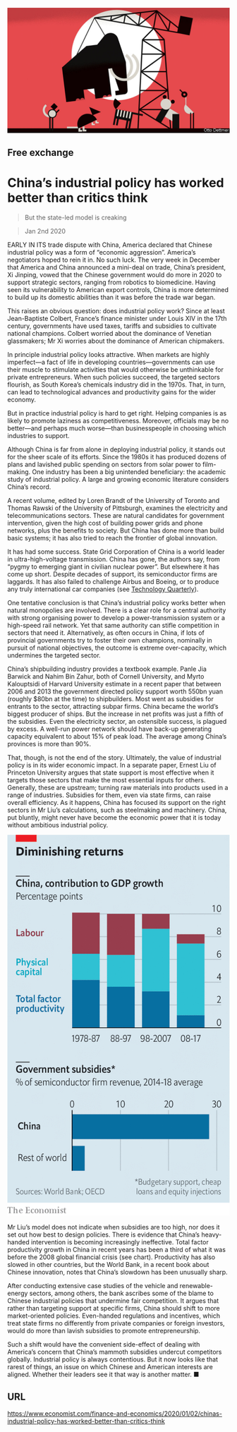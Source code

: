 ![](./images/20200104_FND000.jpg)

## Free exchange

# China’s industrial policy has worked better than critics think

> But the state-led model is creaking

> Jan 2nd 2020

EARLY IN ITS trade dispute with China, America declared that Chinese industrial policy was a form of “economic aggression”. America’s negotiators hoped to rein it in. No such luck. The very week in December that America and China announced a mini-deal on trade, China’s president, Xi Jinping, vowed that the Chinese government would do more in 2020 to support strategic sectors, ranging from robotics to biomedicine. Having seen its vulnerability to American export controls, China is more determined to build up its domestic abilities than it was before the trade war began.

This raises an obvious question: does industrial policy work? Since at least Jean-Baptiste Colbert, France’s finance minister under Louis XIV in the 17th century, governments have used taxes, tariffs and subsidies to cultivate national champions. Colbert worried about the dominance of Venetian glassmakers; Mr Xi worries about the dominance of American chipmakers.

In principle industrial policy looks attractive. When markets are highly imperfect—a fact of life in developing countries—governments can use their muscle to stimulate activities that would otherwise be unthinkable for private entrepreneurs. When such policies succeed, the targeted sectors flourish, as South Korea’s chemicals industry did in the 1970s. That, in turn, can lead to technological advances and productivity gains for the wider economy.

But in practice industrial policy is hard to get right. Helping companies is as likely to promote laziness as competitiveness. Moreover, officials may be no better—and perhaps much worse—than businesspeople in choosing which industries to support.

Although China is far from alone in deploying industrial policy, it stands out for the sheer scale of its efforts. Since the 1980s it has produced dozens of plans and lavished public spending on sectors from solar power to film-making. One industry has been a big unintended beneficiary: the academic study of industrial policy. A large and growing economic literature considers China’s record.

A recent volume, edited by Loren Brandt of the University of Toronto and Thomas Rawski of the University of Pittsburgh, examines the electricity and telecommunications sectors. These are natural candidates for government intervention, given the high cost of building power grids and phone networks, plus the benefits to society. But China has done more than build basic systems; it has also tried to reach the frontier of global innovation.

It has had some success. State Grid Corporation of China is a world leader in ultra-high-voltage transmission. China has gone, the authors say, from “pygmy to emerging giant in civilian nuclear power”. But elsewhere it has come up short. Despite decades of support, its semiconductor firms are laggards. It has also failed to challenge Airbus and Boeing, or to produce any truly international car companies (see [Technology Quarterly](https://www.economist.com//technology-quarterly/2020/01/02/china-has-never-mastered-internal-combustion-engines)).

One tentative conclusion is that China’s industrial policy works better when natural monopolies are involved. There is a clear role for a central authority with strong organising power to develop a power-transmission system or a high-speed rail network. Yet that same authority can stifle competition in sectors that need it. Alternatively, as often occurs in China, if lots of provincial governments try to foster their own champions, nominally in pursuit of national objectives, the outcome is extreme over-capacity, which undermines the targeted sector.

China’s shipbuilding industry provides a textbook example. Panle Jia Barwick and Nahim Bin Zahur, both of Cornell University, and Myrto Kalouptsidi of Harvard University estimate in a recent paper that between 2006 and 2013 the government directed policy support worth 550bn yuan (roughly $80bn at the time) to shipbuilders. Most went as subsidies for entrants to the sector, attracting subpar firms. China became the world’s biggest producer of ships. But the increase in net profits was just a fifth of the subsidies. Even the electricity sector, an ostensible success, is plagued by excess. A well-run power network should have back-up generating capacity equivalent to about 15% of peak load. The average among China’s provinces is more than 90%.

That, though, is not the end of the story. Ultimately, the value of industrial policy is in its wider economic impact. In a separate paper, Ernest Liu of Princeton University argues that state support is most effective when it targets those sectors that make the most essential inputs for others. Generally, these are upstream; turning raw materials into products used in a range of industries. Subsidies for them, even via state firms, can raise overall efficiency. As it happens, China has focused its support on the right sectors in Mr Liu’s calculations, such as steelmaking and machinery. China, put bluntly, might never have become the economic power that it is today without ambitious industrial policy.

![](./images/20200104_FNC814.png)

Mr Liu’s model does not indicate when subsidies are too high, nor does it set out how best to design policies. There is evidence that China’s heavy-handed intervention is becoming increasingly ineffective. Total factor productivity growth in China in recent years has been a third of what it was before the 2008 global financial crisis (see chart). Productivity has also slowed in other countries, but the World Bank, in a recent book about Chinese innovation, notes that China’s slowdown has been unusually sharp.

After conducting extensive case studies of the vehicle and renewable-energy sectors, among others, the bank ascribes some of the blame to Chinese industrial policies that undermine fair competition. It argues that rather than targeting support at specific firms, China should shift to more market-oriented policies. Even-handed regulations and incentives, which treat state firms no differently from private companies or foreign investors, would do more than lavish subsidies to promote entrepreneurship.

Such a shift would have the convenient side-effect of dealing with America’s concern that China’s mammoth subsidies undercut competitors globally. Industrial policy is always contentious. But it now looks like that rarest of things, an issue on which Chinese and American interests are aligned. Whether their leaders see it that way is another matter. ■

## URL

https://www.economist.com/finance-and-economics/2020/01/02/chinas-industrial-policy-has-worked-better-than-critics-think
